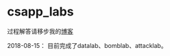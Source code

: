 # csapp_labs

过程解答请移步我的[博客](https://ganpengpeng.github.io)

2018-08-15：
        目前完成了datalab、bomblab、attacklab。
